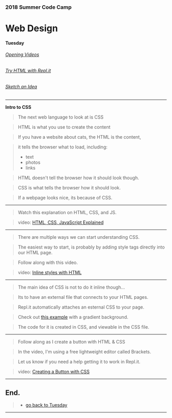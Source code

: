 
### 2018 Summer Code Camp
# Web Design

#### Tuesday

###### [Opening Videos](tuesday-opening-videos.md)
###### [Try HTML with Repl.it](tuesday-replit.md)
###### [Sketch an Idea](tuesday-ideas.md)

***

**Intro to CSS** 

> The next web language to look at is CSS

> HTML is what you use to create the content

> If you have a website about cats, the HTML is the content, 

> it tells the browser what to load, including:
> - text
> - photos
> - links

> HTML doesn't tell the browser how it should look though.

> CSS is what tells the browser how it should look.

> If a webpage looks nice, its because of CSS.

***

> Watch this explanation on HTML, CSS, and JS.

> video: [HTML, CSS, JavaScript Explained](https://www.youtube.com/watch?v=gT0Lh1eYk78)

***

> There are multiple ways we can start understanding CSS.

> The easiest way to start, is probably by adding style tags directly into our HTML page.

> Follow along with this video.

> video: [Inline styles with HTML](https://www.youtube.com/watch?v=dFgpxpTf7lw)

***

> The main idea of CSS is not to do it inline though...

> Its to have an external file that connects to your HTML pages.

> Repl.it automatically attaches an esternal CSS to your page.

> Check out [this example](https://repl.it/@shaunweg/DoubleLightcoralDeprecatedsoftware) with a gradient background.

> The code for it is created in CSS, and viewable in the CSS file.

***

> Follow along as I create a button with HTML & CSS

> In the video, I'm using a free lightweight editor called Brackets.

> Let us know if you need a  help getting it to work in Repl.it.

> video: [Creating a Button with CSS](https://www.youtube.com/watch?v=9a6QXVFA8PE)


***

## End.

> - [go back to Tuesday](tuesday.md)

***
